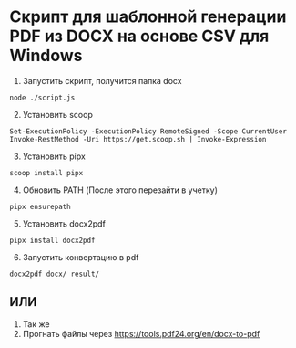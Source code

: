# Скрипт для шаблонной генерации PDF из DOCX на основе CSV для Windows

1. Запустить скрипт, получится папка docx

```
node ./script.js
```

2. Установить scoop

```
Set-ExecutionPolicy -ExecutionPolicy RemoteSigned -Scope CurrentUser
Invoke-RestMethod -Uri https://get.scoop.sh | Invoke-Expression
```

3. Установить pipx

```
scoop install pipx
```

4. Обновить PATH (После этого перезайти в учетку)

```
pipx ensurepath
```

5. Установить docx2pdf

```
pipx install docx2pdf
```

6. Запустить конвертацию в pdf

```
docx2pdf docx/ result/
```

## ИЛИ

1. Так же
2. Прогнать файлы через https://tools.pdf24.org/en/docx-to-pdf
